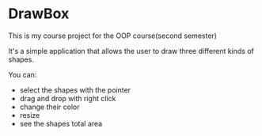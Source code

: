 # DrawBox
This is my course project for the OOP course(second semester)

It's a simple application that allows the user to draw three different kinds of shapes.

You can:
- select the shapes with the pointer
- drag and drop with right click
- change their color
- resize 
- see the shapes total area


